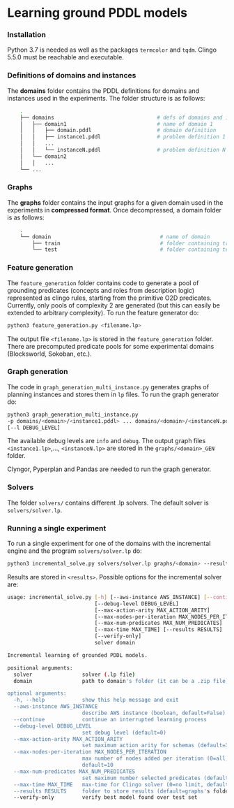 # Learning ground PDDL models

### Installation

Python 3.7 is needed as well as the packages ``termcolor`` and ``tqdm``. Clingo 5.5.0 must be reachable and executable.

### Definitions of domains and instances

The **domains** folder contains the PDDL definitions for domains and instances used in the experiments. The folder structure is as follows:
```bash
    .
    ├── domains                                 # defs of domains and instances used in experiments
    │   ├── domain1                             # name of domain 1
    │   │   ├── domain.pddl                     # domain definition
    │   │   ├── instance1.pddl                  # problem definition 1
    │   │   ...		
    │   │   └── instanceN.pddl                  # problem definition N
    │   └── domain2		
    │   │   ...		
    └── ...
```
### Graphs
The **graphs** folder contains the input graphs for a given domain used in the experiments in **compressed format**.
Once decompressed, a domain folder is as follows:
```bash
    .
    └── domain                                   # name of domain
        ├── train                                # folder containing training instances, typically it only contains object_types.lp
        └── test                                 # folder containing test instances, typically it contains all graphs for the domain
```
### Feature generation
The ``feature_generation`` folder contains code to generate a pool of grounding predicates (concepts and roles from description logic) represented as clingo rules, starting from the primitive O2D predicates. Currently, only pools of complexity 2 are generated (but this can easily be extended to arbitrary complexity). To run the feature generator do:
```bash
python3 feature_generation.py <filename.lp>
```
The output file  ``<filename.lp>`` is stored in the ``feature_generation`` folder. There are precomputed predicate pools for some experimental domains (Blocksworld, Sokoban, etc.). 

### Graph generation
The code in ``graph_generation_multi_instance.py`` generates graphs of planning instances and stores them in `lp` files. To run the graph generator do:
```bash
python3 graph_generation_multi_instance.py 
-p domains/<domain>/<instance1.pddl> ... domains/<domain>/<instanceN.pddl>
[--l DEBUG_LEVEL]
```
The available debug levels are `info` and `debug`. The output graph files ``<instance1.lp>``,..., ``<instanceN.lp>`` are stored in the ``graphs/<domain>_GEN`` folder. 

Clyngor, Pyperplan and Pandas are needed to run the graph generator.

### Solvers
The folder ``solvers/`` contains different .lp solvers. The default solver is ``solvers/solver.lp``.

### Running a single experiment
To run a single experiment for one of the domains with the incremental engine and the program ``solvers/solver.lp`` do:
```bash
python3 incremental_solve.py solvers/solver.lp graphs/<domain> --results <results>
```
Results are stored in ``<results>``. Possible options for the incremental solver are:
```bash
usage: incremental_solve.py [-h] [--aws-instance AWS_INSTANCE] [--continue]
                            [--debug-level DEBUG_LEVEL]
                            [--max-action-arity MAX_ACTION_ARITY]
                            [--max-nodes-per-iteration MAX_NODES_PER_ITERATION]
                            [--max-num-predicates MAX_NUM_PREDICATES]
                            [--max-time MAX_TIME] [--results RESULTS]
                            [--verify-only]
                            solver domain

Incremental learning of grounded PDDL models.

positional arguments:
  solver                solver (.lp file)
  domain                path to domain's folder (it can be a .zip file)

optional arguments:
  -h, --help            show this help message and exit
  --aws-instance AWS_INSTANCE
                        describe AWS instance (boolean, default=False)
  --continue            continue an interrupted learning process
  --debug-level DEBUG_LEVEL
                        set debug level (default=0)
  --max-action-arity MAX_ACTION_ARITY
                        set maximum action arity for schemas (default=3)
  --max-nodes-per-iteration MAX_NODES_PER_ITERATION
                        max number of nodes added per iteration (0=all,
                        default=10
  --max-num-predicates MAX_NUM_PREDICATES
                        set maximum number selected predicates (default=12)
  --max-time MAX_TIME   max-time for Clingo solver (0=no limit, default=57600)
  --results RESULTS     folder to store results (default=graphs's folder)
  --verify-only         verify best model found over test set
```

